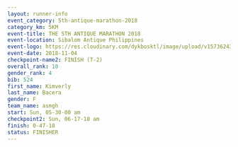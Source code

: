 ```yaml
---
layout: runner-info 
event_category: 5th-antique-marathon-2018 
category_km: 5KM 
event-title: THE 5TH ANTIQUE MARATHON 2018 
event-location: Sibalom Antique Philippines 
event-logo: https://res.cloudinary.com/dykbosktl/image/upload/v1573624328/Logo/5th-Antique-Marathon-2018-Teaser_yficzt.jpg 
event-date: 2018-11-04 
checkpoint-name2: FINISH (T-2) 
overall_rank: 10
gender_rank: 4
bib: 524
first_name: Kimverly
last_name: Bacera
gender: F
team_name: asmgh
start: Sun, 05-30-00 am
checkpoint2: Sun, 06-17-18 am
finish: 0-47-18
status: FINISHER
---
```

